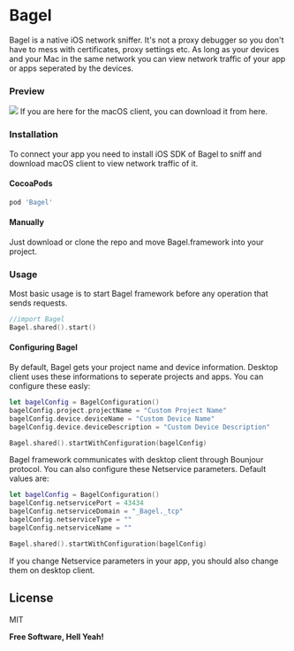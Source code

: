 # Bagel
Bagel is a native iOS network sniffer. It's not a proxy debugger so you don't have to mess with certificates, proxy settings etc. As long as your devices and your Mac in the same network you can view network traffic of your app or apps seperated by the devices. 

### Preview
![](http://yagiz.me/wp-content/uploads/2017/06/Screen-Shot-2017-06-05-at-20.43.17.png)
If you are here for the macOS client, you can download it from here.
### Installation
To connect your app you need to install iOS SDK of Bagel to sniff and download macOS client to view network traffic of it.
#### CocoaPods
```sh
pod 'Bagel'
```
#### Manually
Just download or clone the repo and move Bagel.framework into your project.

### Usage
Most basic usage is to start Bagel framework before any operation that sends requests. 
```swift
//import Bagel
Bagel.shared().start()
```

#### Configuring Bagel
By default, Bagel gets your project name and device information. Desktop client uses these informations to seperate projects and apps. You can configure these easly:
```swift
let bagelConfig = BagelConfiguration()
bagelConfig.project.projectName = "Custom Project Name"
bagelConfig.device.deviceName = "Custom Device Name"
bagelConfig.device.deviceDescription = "Custom Device Description"

Bagel.shared().startWithConfiguration(bagelConfig)
```
Bagel framework communicates with desktop client through Bounjour protocol. You can also configure these Netservice parameters. Default values are:
```swift
let bagelConfig = BagelConfiguration()
bagelConfig.netservicePort = 43434
bagelConfig.netserviceDomain = "_Bagel._tcp"
bagelConfig.netserviceType = ""
bagelConfig.netserviceName = ""

Bagel.shared().startWithConfiguration(bagelConfig)
```
If you change Netservice parameters in your app, you should also change them on desktop client.

License
----
MIT

**Free Software, Hell Yeah!**
